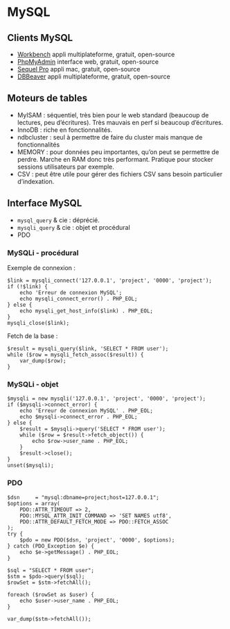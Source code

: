 # MySQL

## Clients MySQL
- [Workbench](http://www.mysql.fr/products/workbench/) appli multiplateforme, gratuit, open-source
- [PhpMyAdmin](http://www.phpmyadmin.net/home_page/index.php) interface web, gratuit, open-source
- [Sequel Pro](http://www.sequelpro.com) appli mac, gratuit, open-source
- [DBBeaver](http://dbeaver.jkiss.org) appli multiplateforme, gratuit, open-source

## Moteurs de tables

- MyISAM : séquentiel, très bien pour le web standard (beaucoup de lectures, peu d’écritures). Très mauvais en perf si beaucoup d’écritures.
- InnoDB : riche en fonctionnalités.
- ndbcluster : seul à permettre de faire du cluster mais manque de fonctionnalités
- MEMORY : pour données peu importantes, qu’on peut se permettre de perdre. Marche en RAM donc très performant. Pratique pour stocker sessions utilisateurs par exemple.
- CSV : peut être utile pour gérer des fichiers CSV sans besoin particulier d’indexation.

## Interface MySQL

- `mysql_query` & cie : déprécié.
- `mysqli_query` & cie : objet et procédural
- PDO 

### MySQLi - procédural

Exemple de connexion :

    $link = mysqli_connect('127.0.0.1', 'project', '0000', 'project');
    if (!$link) {
        echo 'Erreur de connexion MySQL';
        echo mysqli_connect_error() . PHP_EOL;
    } else {
        echo mysqli_get_host_info($link) . PHP_EOL;
    }
    mysqli_close($link);

Fetch de la base :

    $result = mysqli_query($link, 'SELECT * FROM user');
    while ($row = mysqli_fetch_assoc($result)) {
        var_dump($row);
    }

### MySQLi - objet

    $mysqli = new mysqli('127.0.0.1', 'project', '0000', 'project');
    if ($mysqli->connect_error) {
        echo 'Erreur de connexion MySQL' . PHP_EOL;
        echo $mysqli->connect_error . PHP_EOL;
    } else {
        $result = $mysqli->query('SELECT * FROM user');
        while ($row = $result->fetch_object()) {
            echo $row->user_name . PHP_EOL;
        }
        $result->close();
    }
    unset($mysqli);

### PDO

    $dsn     = "mysql:dbname=project;host=127.0.0.1";
    $options = array(
        PDO::ATTR_TIMEOUT => 2, 
        PDO::MYSQL_ATTR_INIT_COMMAND => 'SET NAMES utf8',
        PDO::ATTR_DEFAULT_FETCH_MODE => PDO::FETCH_ASSOC
    );
    try {
        $pdo = new PDO($dsn, 'project', '0000', $options);
    } catch (PDO_Exception $e) {
        echo $e->getMessage() . PHP_EOL;
    }

    $sql = "SELECT * FROM user";
    $stm = $pdo->query($sql);
    $rowSet = $stm->fetchAll();

    foreach ($rowSet as $user) {
        echo $user->user_name . PHP_EOL;
    }

    var_dump($stm->fetchAll());